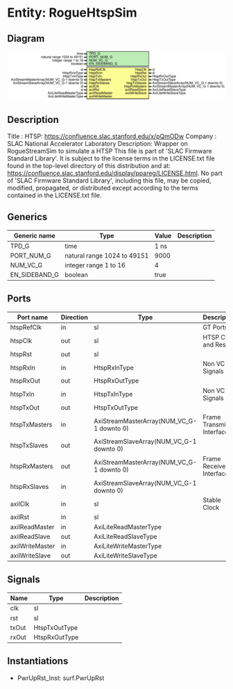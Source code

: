 # Entity: RogueHtspSim

## Diagram

![Diagram](RogueHtspSim.svg "Diagram")
## Description

Title      : HTSP: https://confluence.slac.stanford.edu/x/pQmODw
Company    : SLAC National Accelerator Laboratory
Description: Wrapper on RogueStreamSim to simulate a HTSP
This file is part of 'SLAC Firmware Standard Library'.
It is subject to the license terms in the LICENSE.txt file found in the
top-level directory of this distribution and at:
   https://confluence.slac.stanford.edu/display/ppareg/LICENSE.html.
No part of 'SLAC Firmware Standard Library', including this file,
may be copied, modified, propagated, or distributed except according to
the terms contained in the LICENSE.txt file.
## Generics

| Generic name  | Type                        | Value | Description |
| ------------- | --------------------------- | ----- | ----------- |
| TPD_G         | time                        | 1 ns  |             |
| PORT_NUM_G    | natural range 1024 to 49151 | 9000  |             |
| NUM_VC_G      | integer range 1 to 16       | 4     |             |
| EN_SIDEBAND_G | boolean                     | true  |             |
## Ports

| Port name       | Direction | Type                                      | Description              |
| --------------- | --------- | ----------------------------------------- | ------------------------ |
| htspRefClk      | in        | sl                                        | GT Ports                 |
| htspClk         | out       | sl                                        | HTSP Clock and Reset     |
| htspRst         | out       | sl                                        |                          |
| htspRxIn        | in        | HtspRxInType                              | Non VC Rx Signals        |
| htspRxOut       | out       | HtspRxOutType                             |                          |
| htspTxIn        | in        | HtspTxInType                              | Non VC Tx Signals        |
| htspTxOut       | out       | HtspTxOutType                             |                          |
| htspTxMasters   | in        | AxiStreamMasterArray(NUM_VC_G-1 downto 0) | Frame Transmit Interface |
| htspTxSlaves    | out       | AxiStreamSlaveArray(NUM_VC_G-1 downto 0)  |                          |
| htspRxMasters   | out       | AxiStreamMasterArray(NUM_VC_G-1 downto 0) | Frame Receive Interface  |
| htspRxSlaves    | in        | AxiStreamSlaveArray(NUM_VC_G-1 downto 0)  |                          |
| axilClk         | in        | sl                                        | Stable Clock             |
| axilRst         | in        | sl                                        |                          |
| axilReadMaster  | in        | AxiLiteReadMasterType                     |                          |
| axilReadSlave   | out       | AxiLiteReadSlaveType                      |                          |
| axilWriteMaster | in        | AxiLiteWriteMasterType                    |                          |
| axilWriteSlave  | out       | AxiLiteWriteSlaveType                     |                          |
## Signals

| Name  | Type          | Description |
| ----- | ------------- | ----------- |
| clk   | sl            |             |
| rst   | sl            |             |
| txOut | HtspTxOutType |             |
| rxOut | HtspRxOutType |             |
## Instantiations

- PwrUpRst_Inst: surf.PwrUpRst

